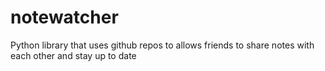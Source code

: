 # notewatcher
Python library that uses github repos to allows friends to share notes with each other and stay up to date
